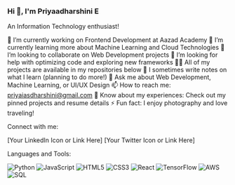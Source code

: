 ### Hi 👋, I'm Priyaadharshini E

An Information Technology enthusiast!

🔭 I’m currently working on Frontend Development at Aazad Academy
🌱 I’m currently learning more about Machine Learning and Cloud Technologies
👯 I’m looking to collaborate on Web Development projects
🤝 I’m looking for help with optimizing code and exploring new frameworks
👨‍💻 All of my projects are available in my repositories below
📝 I sometimes write notes on what I learn (planning to do more!)
💬 Ask me about Web Development, Machine Learning, or UI/UX Design
📫 How to reach me: priyaiasdharshini@gmail.com
📄 Know about my experiences: Check out my pinned projects and resume details
⚡ Fun fact: I enjoy photography and love traveling!

Connect with me:

[Your LinkedIn Icon or Link Here]  [Your Twitter Icon or Link Here]  

Languages and Tools:

<div align="left">
    <img src="https://img.shields.io/badge/Python-3776AB?style=for-the-badge&logo=python&logoColor=white" alt="Python">
    <img src="https://img.shields.io/badge/JavaScript-F7DF1E?style=for-the-badge&logo=javascript&logoColor=black" alt="JavaScript">
    <img src="https://img.shields.io/badge/HTML5-E34F26?style=for-the-badge&logo=html5&logoColor=white" alt="HTML5">
    <img src="https://img.shields.io/badge/CSS3-1572B6?style=for-the-badge&logo=css3&logoColor=white" alt="CSS3">
    <img src="https://img.shields.io/badge/React-61DAFB?style=for-the-badge&logo=react&logoColor=black" alt="React">
    <img src="https://img.shields.io/badge/TensorFlow-FF6F00?style=for-the-badge&logo=tensorflow&logoColor=white" alt="TensorFlow">
    <img src="https://img.shields.io/badge/AWS-%23FF9900.svg?style=for-the-badge&logo=amazonaws&logoColor=white" alt="AWS">
    <img src="https://img.shields.io/badge/SQL-4479A1?style=for-the-badge&logo=mysql&logoColor=white" alt="SQL">
</div>
